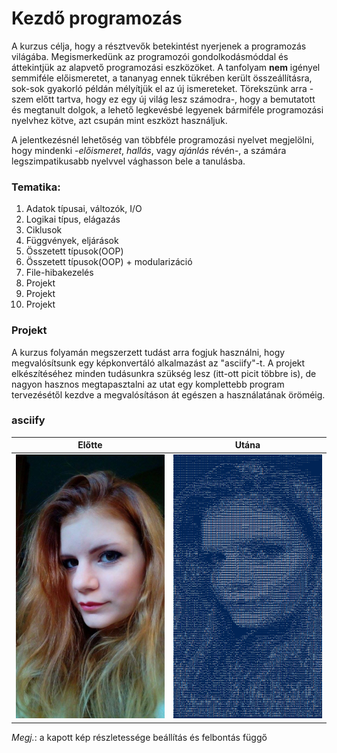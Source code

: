 # Kezdő programozás

A kurzus célja, hogy a résztvevők betekintést nyerjenek a programozás világába.
Megismerkedünk az programozói gondolkodásmóddal és áttekintjük az alapvető
programozási eszközöket. A tanfolyam **nem** igényel semmiféle előismeretet, a
tananyag ennek tükrében került összeállításra, sok-sok gyakorló példán mélyítjük
el az új ismereteket. Törekszünk arra -szem előtt tartva, hogy ez egy új világ
lesz számodra-, hogy a bemutatott és megtanult dolgok, a lehető legkevésbé legyenek
bármiféle programozási nyelvhez kötve, azt csupán mint eszközt használjuk.

A jelentkezésnél lehetőség van többféle programozási nyelvet megjelölni, hogy
mindenki -*előismeret*, *hallás*, vagy *ajánlás* révén-, a számára legszimpatikusabb
nyelvvel vághasson bele a tanulásba. 

### Tematika:

1.  Adatok típusai, változók, I/O
2.  Logikai típus, elágazás
3.  Ciklusok
4.  Függvények, eljárások
5.  Összetett típusok(OOP)
6.  Összetett típusok(OOP) + modularizáció
7.  File-hibakezelés
8.  Projekt
9.  Projekt
10. Projekt

### Projekt

A kurzus folyamán megszerzett tudást arra fogjuk használni, hogy megvalósítsunk
egy képkonvertáló alkalmazást az "asciify"-t. A projekt elkészítéséhez minden
tudásunkra szükség lesz (itt-ott picit többre is), de nagyon hasznos megtapasztalni
az utat egy komplettebb program tervezésétől kezdve a megvalósításon át egészen
a használatának öröméig.

### asciify

| **Előtte**                        | **Utána**                    |
|:---------------------------------:|:----------------------------:|
| ![alt text](img/test04.jpg)       | ![alt text](img/ascii04.png) |

*Megj.*: a kapott kép részletessége beállítás és felbontás függő
